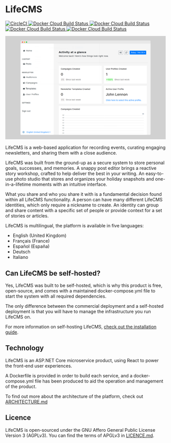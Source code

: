 LifeCMS
===

[
    ![CircleCI](https://circleci.com/gh/MattRyder/LifeCMS/tree/master.svg?style=shield)
](https://circleci.com/gh/MattRyder/LifeCMS/tree/master)
[
    ![Docker Cloud Build Status](https://img.shields.io/docker/cloud/build/lifecms/identity.api?label=docker%3A%20identity)
](https://hub.docker.com/repository/docker/lifecms/identity.api)
[
    ![Docker Cloud Build Status](https://img.shields.io/docker/cloud/build/lifecms/contentcreation.api?label=docker%3A%20content-creation)
](https://hub.docker.com/repository/docker/lifecms/contentcreation.api)
[
    ![Docker Cloud Build Status](https://img.shields.io/docker/cloud/build/lifecms/email.api?label=docker%3A%20email)
](https://hub.docker.com/repository/docker/lifecms/email.api)
[
    ![Docker Cloud Build Status](https://img.shields.io/docker/cloud/build/lifecms/web-spa?label=docker%3A%20web-spa)
](https://hub.docker.com/repository/docker/lifecms/web-spa)

<img
src="docs/screenshots/dashboard-screenshot.png"
alt="screenshot of the lifecms dashboard">

LifeCMS is a web-based application for recording events,  curating engaging newsletters, and sharing them with a close audience.

LifeCMS was built from the ground-up as a secure system to store personal goals, successes, and memories.
A snappy post editor brings a reactive story workshop, crafted to help deliver the best in your writing. An easy-to-use photo studio that stores and organizes your holiday snapshots and one-in-a-lifetime moments with an intuitive interface.

What you share and who you share it with is a fundamental decision found within all LifeCMS functionality.
A person can have many different LifeCMS identities, which only require a nickname to create. An identity can group and share content with a specific set of people or provide context for a set of stories or articles.

LifeCMS is multilingual, the platform is available in five languages:

* English (United Kingdom)
* Français (France)
* Español (España)
* Deutsch
* Italiano

## Can LifeCMS be self-hosted?

Yes, LifeCMS was built to be self-hosted, which is why this product is free, open-source, and comes with a maintained docker-compose.yml file to start the system with all required dependencies.

The only difference between the commercial deployment and a self-hosted deployment is that you will have to manage the infrastructure you run LifeCMS on.

For more information on self-hosting LifeCMS, [check out the installation guide](docs/installation.md).


## Technology

LifeCMS is an ASP.NET Core microservice product, using React to power the front-end user experiences.

A Dockerfile is provided in order to build each service, and a docker-compose.yml file has been produced to aid the operation and management of the product.

To find out more about the architecture of the platform, check out [ARCHITECTURE.md](./ARCHITECTURE.md)

## Licence

LifeCMS is open-sourced under the GNU Affero General Public License Version 3 (AGPLv3). You can find the terms of APGLv3 in [LICENCE.md](LICENCE.md).
